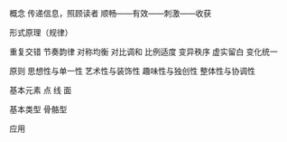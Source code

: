 概念
传递信息，照顾读者
顺畅——有效——刺激——收获

形式原理（规律）

重复交错
节奏韵律
对称均衡
对比调和
比例适度
变异秩序
虚实留白
变化统一

原则
思想性与单一性
艺术性与装饰性
趣味性与独创性
整体性与协调性

基本元素
点
线
面

基本类型
骨骼型

应用
